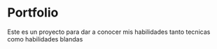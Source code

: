 # Portfolio
Este es un proyecto para dar a conocer mis habilidades tanto tecnicas como habilidades blandas

